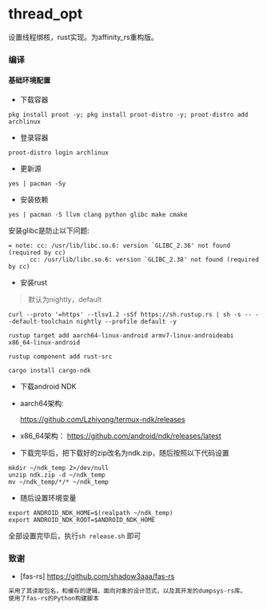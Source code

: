 # thread_opt
设置线程绑核，rust实现。为affinity_rs重构版。

### 编译
#### 基础环境配置
- 下载容器
```shell
pkg install proot -y; pkg install proot-distro -y; proot-distro add archlinux
```

- 登录容器

```shell
proot-distro login archlinux
```

- 更新源

```shell
yes | pacman -Sy
```

- 安装依赖
```shell
yes | pacman -S llvm clang python glibc make cmake
```
安装glibc是防止以下问题:
```
= note: cc: /usr/lib/libc.so.6: version `GLIBC_2.36' not found (required by cc)
      cc: /usr/lib/libc.so.6: version `GLIBC_2.38' not found (required by cc)
```
- 安装rust
> 默认为nightly，default
```shell
curl --proto '=https' --tlsv1.2 -sSf https://sh.rustup.rs | sh -s -- --default-toolchain nightly --profile default -y

rustup target add aarch64-linux-android armv7-linux-androideabi x86_64-linux-android

rustup component add rust-src

cargo install cargo-ndk
```

- 下载android NDK
- aarch64架构:

  https://github.com/Lzhiyong/termux-ndk/releases

- x86_64架构：
  https://github.com/android/ndk/releases/latest

- 下载完毕后，把下载好的zip改名为ndk.zip，随后按照以下代码设置
```shell
mkdir ~/ndk_temp 2>/dev/null
unzip ndk.zip -d ~/ndk_temp
mv ~/ndk_temp/*/* ~/ndk_temp
```
- 随后设置环境变量
```shell
export ANDROID_NDK_HOME=$(realpath ~/ndk_temp)
export ANDROID_NDK_ROOT=$ANDROID_NDK_HOME
```
全部设置完毕后，执行`sh release.sh` 即可

### 致谢
- [fas-rs] https://github.com/shadow3aaa/fas-rs
```txt
采用了其读取包名，和缓存的逻辑，面向对象的设计范式，以及其开发的dumpsys-rs库。
使用了fas-rs的Python构建脚本
```
